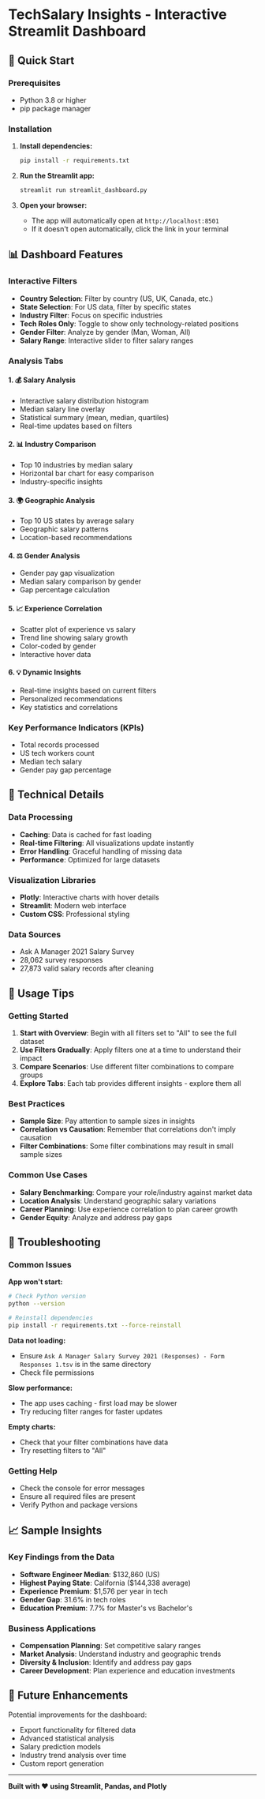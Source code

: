 # TechSalary Insights - Interactive Streamlit Dashboard

## 🚀 Quick Start

### Prerequisites

- Python 3.8 or higher
- pip package manager

### Installation

1. **Install dependencies:**

   ```bash
   pip install -r requirements.txt
   ```

2. **Run the Streamlit app:**

   ```bash
   streamlit run streamlit_dashboard.py
   ```

3. **Open your browser:**
   - The app will automatically open at `http://localhost:8501`
   - If it doesn't open automatically, click the link in your terminal

## 📊 Dashboard Features

### Interactive Filters

- **Country Selection**: Filter by country (US, UK, Canada, etc.)
- **State Selection**: For US data, filter by specific states
- **Industry Filter**: Focus on specific industries
- **Tech Roles Only**: Toggle to show only technology-related positions
- **Gender Filter**: Analyze by gender (Man, Woman, All)
- **Salary Range**: Interactive slider to filter salary ranges

### Analysis Tabs

#### 1. 💰 Salary Analysis

- Interactive salary distribution histogram
- Median salary line overlay
- Statistical summary (mean, median, quartiles)
- Real-time updates based on filters

#### 2. 📊 Industry Comparison

- Top 10 industries by median salary
- Horizontal bar chart for easy comparison
- Industry-specific insights

#### 3. 🌍 Geographic Analysis

- Top 10 US states by average salary
- Geographic salary patterns
- Location-based recommendations

#### 4. ⚖️ Gender Analysis

- Gender pay gap visualization
- Median salary comparison by gender
- Gap percentage calculation

#### 5. 📈 Experience Correlation

- Scatter plot of experience vs salary
- Trend line showing salary growth
- Color-coded by gender
- Interactive hover data

#### 6. 💡 Dynamic Insights

- Real-time insights based on current filters
- Personalized recommendations
- Key statistics and correlations

### Key Performance Indicators (KPIs)

- Total records processed
- US tech workers count
- Median tech salary
- Gender pay gap percentage

## 🔧 Technical Details

### Data Processing

- **Caching**: Data is cached for fast loading
- **Real-time Filtering**: All visualizations update instantly
- **Error Handling**: Graceful handling of missing data
- **Performance**: Optimized for large datasets

### Visualization Libraries

- **Plotly**: Interactive charts with hover details
- **Streamlit**: Modern web interface
- **Custom CSS**: Professional styling

### Data Sources

- Ask A Manager 2021 Salary Survey
- 28,062 survey responses
- 27,873 valid salary records after cleaning

## 📱 Usage Tips

### Getting Started

1. **Start with Overview**: Begin with all filters set to "All" to see the full dataset
2. **Use Filters Gradually**: Apply filters one at a time to understand their impact
3. **Compare Scenarios**: Use different filter combinations to compare groups
4. **Explore Tabs**: Each tab provides different insights - explore them all

### Best Practices

- **Sample Size**: Pay attention to sample sizes in insights
- **Correlation vs Causation**: Remember that correlations don't imply causation
- **Filter Combinations**: Some filter combinations may result in small sample sizes

### Common Use Cases

- **Salary Benchmarking**: Compare your role/industry against market data
- **Location Analysis**: Understand geographic salary variations
- **Career Planning**: Use experience correlation to plan career growth
- **Gender Equity**: Analyze and address pay gaps

## 🐛 Troubleshooting

### Common Issues

**App won't start:**

```bash
# Check Python version
python --version

# Reinstall dependencies
pip install -r requirements.txt --force-reinstall
```

**Data not loading:**

- Ensure `Ask A Manager Salary Survey 2021 (Responses) - Form Responses 1.tsv` is in the same directory
- Check file permissions

**Slow performance:**

- The app uses caching - first load may be slower
- Try reducing filter ranges for faster updates

**Empty charts:**

- Check that your filter combinations have data
- Try resetting filters to "All"

### Getting Help

- Check the console for error messages
- Ensure all required files are present
- Verify Python and package versions

## 📈 Sample Insights

### Key Findings from the Data

- **Software Engineer Median**: $132,860 (US)
- **Highest Paying State**: California ($144,338 average)
- **Experience Premium**: $1,576 per year in tech
- **Gender Gap**: 31.6% in tech roles
- **Education Premium**: 7.7% for Master's vs Bachelor's

### Business Applications

- **Compensation Planning**: Set competitive salary ranges
- **Market Analysis**: Understand industry and geographic trends
- **Diversity & Inclusion**: Identify and address pay gaps
- **Career Development**: Plan experience and education investments

## 🔮 Future Enhancements

Potential improvements for the dashboard:

- Export functionality for filtered data
- Advanced statistical analysis
- Salary prediction models
- Industry trend analysis over time
- Custom report generation

---

**Built with ❤️ using Streamlit, Pandas, and Plotly**
